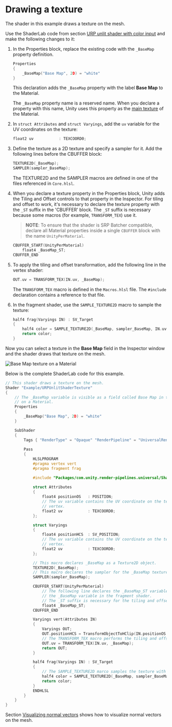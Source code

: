 # Drawing a texture

The shader in this example draws a texture on the mesh.

Use the ShaderLab code from section [URP unlit shader with color input](writing-shaders-urp-unlit-color.md) and make the following changes to it:

1. In the Properties block, replace the existing code with the `_BaseMap` property definition.

    ```c++
    Properties
    { 
        _BaseMap("Base Map", 2D) = "white"
    }
    ```

    This declaration adds the `_BaseMap` property with the label __Base Map__ to the Material. 
    
    The `_BaseMap` property name is a reserved name. When you declare a property with this name, Unity uses this property as the [main texture](https://docs.unity3d.com/ScriptReference/Material-mainTexture.html) of the Material. 

2. In `struct Attributes` and `struct Varyings`, add the `uv` variable for the UV coordinates on the texture:

    ```c++
    float2 uv           : TEXCOORD0;
    ```

3. Define the texture as a 2D texture and specify a sampler for it. Add the following lines before the CBUFFER block:

    ```c++
    TEXTURE2D(_BaseMap);
    SAMPLER(sampler_BaseMap);
    ```

    The TEXTURE2D and the SAMPLER macros are defined in one of the files referenced in `Core.hlsl`.

4. When you declare a texture property in the Properties block, Unity adds the Tiling and Offset controls to that property in the Inspector. For tiling and offset to work, it's necessary to declare the texture property with the `_ST` suffix in the 'CBUFFER' block. The `_ST` suffix is necessary because some macros (for example, `TRANSFORM_TEX`) use it.

    > __NOTE__: To ensure that the shader is SRP Batcher compatible, declare all Material properties inside a single `CBUFFER` block with the name `UnityPerMaterial`.
    
    ```c++
    CBUFFER_START(UnityPerMaterial)
        float4 _BaseMap_ST;
    CBUFFER_END
    ```

5. To apply the tiling and offset transformation, add the following line in the vertex shader:

    ```c++
    OUT.uv = TRANSFORM_TEX(IN.uv, _BaseMap);
    ```

    The `TRANSFORM_TEX` macro is defined in the `Macros.hlsl` file. The `#include` declaration contains a reference to that file.

6. In the fragment shader, use the `SAMPLE_TEXTURE2D` macro to sample the texture:

    ```c++
    half4 frag(Varyings IN) : SV_Target
    {
        half4 color = SAMPLE_TEXTURE2D(_BaseMap, sampler_BaseMap, IN.uv);
        return color;
    }
    ```

Now you can select a texture in the __Base Map__ field in the Inspector window and the shader draws that texture on the mesh.

![Base Map texture on a Material](Images/shader-examples/unlit-shader-tutorial-texture-with-scene.jpg)

Below is the complete ShaderLab code for this example.

```c++
// This shader draws a texture on the mesh.
Shader "Example/URPUnlitShaderTexture"
{
    // The _BaseMap variable is visible as a field called Base Map in the Inspector window
    // on a Material.  
    Properties
    { 
        _BaseMap("Base Map", 2D) = "white"
    }

    SubShader
    {
        Tags { "RenderType" = "Opaque" "RenderPipeline" = "UniversalRenderPipeline" }
                
        Pass
        {
            HLSLPROGRAM
            #pragma vertex vert
            #pragma fragment frag

            #include "Packages/com.unity.render-pipelines.universal/ShaderLibrary/Core.hlsl"            
            
            struct Attributes
            {
                float4 positionOS   : POSITION;
                // The uv variable contains the UV coordinate on the texture for the given
                // vertex.
                float2 uv           : TEXCOORD0;
            };

            struct Varyings
            {
                float4 positionHCS  : SV_POSITION;
                // The uv variable contains the UV coordinate on the texture for the given
                // vertex.
                float2 uv           : TEXCOORD0;
            };

            // This macro declares _BaseMap as a Texture2D object.
            TEXTURE2D(_BaseMap);
            // This macro declares the sampler for the _BaseMap texture.
            SAMPLER(sampler_BaseMap);

            CBUFFER_START(UnityPerMaterial)
                // The following line declares the _BaseMap_ST variable, so that you can use
                // the _BaseMap variable in the fragment shader.
                // The _ST suffix is necessary for the tiling and offset function to work.
                float4 _BaseMap_ST;
            CBUFFER_END

            Varyings vert(Attributes IN)
            {
                Varyings OUT;
                OUT.positionHCS = TransformObjectToHClip(IN.positionOS.xyz);
                // The TRANSFORM_TEX macro performs the tiling and offset transformation.
                OUT.uv = TRANSFORM_TEX(IN.uv, _BaseMap);
                return OUT;
            }

            half4 frag(Varyings IN) : SV_Target
            {
                // The SAMPLE_TEXTURE2D marco samples the texture with the given sampler.
                half4 color = SAMPLE_TEXTURE2D(_BaseMap, sampler_BaseMap, IN.uv);
                return color;
            }
            ENDHLSL
        }
    }
}
```

Section [Visualizing normal vectors](writing-shaders-urp-unlit-normals.md) shows how to visualize normal vectors on the mesh.
